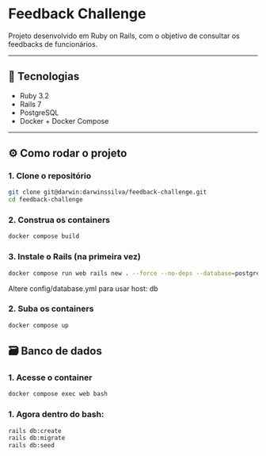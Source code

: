 # Feedback Challenge

Projeto desenvolvido em Ruby on Rails, com o objetivo de consultar os feedbacks de funcionários.

---

## 🚀 Tecnologias

- Ruby 3.2
- Rails 7
- PostgreSQL
- Docker + Docker Compose

---

## ⚙️ Como rodar o projeto

### 1. Clone o repositório

```bash
git clone git@darwin:darwinssilva/feedback-challenge.git
cd feedback-challenge
```

### 2. Construa os containers

```bash
docker compose build
```

### 3. Instale o Rails (na primeira vez)
```bash
docker compose run web rails new . --force --no-deps --database=postgresql
```
Altere config/database.yml para usar host: db

### 2. Suba os containers

```bash
docker compose up
```

## 🗃️ Banco de dados

### 1. Acesse o container

```bash
docker compose exec web bash
```

### 1. Agora dentro do bash:

```bash
rails db:create
rails db:migrate
rails db:seed
```